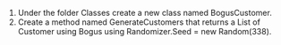 1. Under the folder Classes create a new class named BogusCustomer.
1. Create a method named GenerateCustomers that returns a List of Customer using Bogus using Randomizer.Seed = new Random(338).